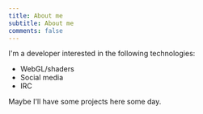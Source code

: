 ```yaml
---
title: About me
subtitle: About me
comments: false
---
```


I'm a developer interested in the following technologies:

- WebGL/shaders
- Social media
- IRC

Maybe I'll have some projects here some day.

<!-- ### my history

To be honest, I'm having some trouble remembering right now, so why don't you
just watch [my movie](https://en.wikipedia.org/wiki/The_Big_Lebowski) and it
will answer **all** your questions. -->
